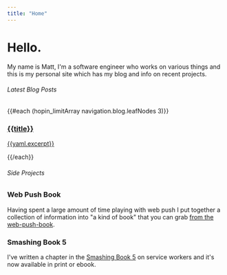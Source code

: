 ```yaml
---
title: "Home"
---
```


# Hello.

My name is Matt, I'm a software engineer who works on various things and this is my personal site which has my blog and info on recent projects.

###### Latest Blog Posts

{{#each (hopin_limitArray navigation.blog.leafNodes 3)}}
<a href="{{url}}" class="c-home-blog-link">

### {{title}}

{{yaml.excerpt}}

</a>
{{/each}}

###### Side Projects

### Web Push Book

Having spent a large amount of time playing with web push I put together a collection of information into "a kind of book" that you can grab [from the web-push-book](https://web-push-book.gauntface.com/).

### Smashing Book 5

I've written a chapter in the [Smashing Book 5](https://shop.smashingmagazine.com/products/smashing-book-5-real-life-responsive-web-design) on service workers and it's now available in print or ebook.
